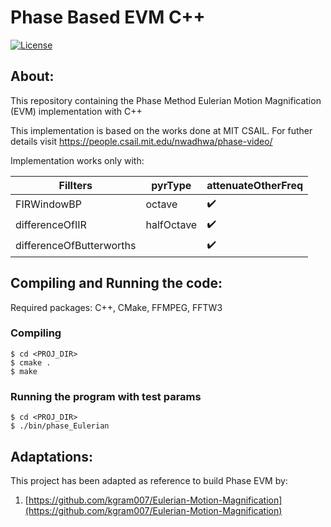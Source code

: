 
# Phase Based EVM C++
<p align="left">
  <a href="https://github.com/NikolaosGian/PhaseBasedEVMCpp/blob/main/LICENSE"><img src="https://img.shields.io/badge/License-MIT-brightgreen.svg" alt="License"></a>
</p>
 
## About:
This repository containing the Phase Method Eulerian Motion Magnification (EVM) implementation with C++

This implementation is based on the works done at MIT CSAIL.
For futher details visit https://people.csail.mit.edu/nwadhwa/phase-video/

Ιmplementation works only with:


| Fillters  | pyrType | attenuateOtherFreq |
| ------------- | ------------- | ---------|
| FIRWindowBP   | octave        | :heavy_check_mark:	|
| differenceOfIIR  | halfOctave |	:heavy_check_mark:|
| differenceOfButterworths |	 |	:heavy_check_mark: |

## Compiling and Running the code:
Required packages: C++, CMake, FFMPEG, FFTW3
### Compiling
	$ cd <PROJ_DIR>
	$ cmake .
	$ make
### Running the program with test params
	$ cd <PROJ_DIR>
	$ ./bin/phase_Eulerian
 

 ## Adaptations:
This project has been adapted as reference to build Phase EVM by:

1. [https://github.com/kgram007/Eulerian-Motion-Magnification](https://github.com/kgram007/Eulerian-Motion-Magnification)
